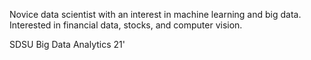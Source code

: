 Novice data scientist with an interest in machine learning and big data. Interested in financial data, stocks, and computer vision. 

SDSU Big Data Analytics 21'

<!---
shadfdz/shadfdz is a ✨ special ✨ repository because its `README.md` (this file) appears on your GitHub profile.
You can click the Preview link to take a look at your changes.
--->

